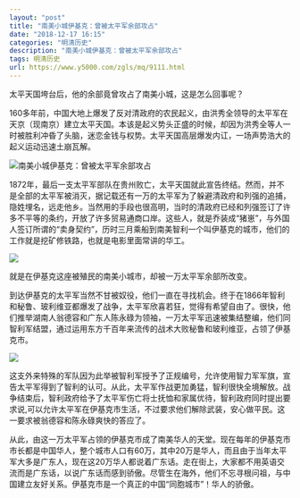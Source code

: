 ```yaml
---
layout: "post"
title: "南美小城伊基克：曾被太平军余部攻占"
date: "2018-12-17 16:15"
categories: "明清历史"
description: "南美小城伊基克：曾被太平军余部攻占"
tags: 明清历史
url: https://www.y5000.com/zgls/mq/9111.html
---
```






太平天国垮台后，他的余部竟曾攻占了南美小城，这是怎么回事呢？

160多年前，中国大地上爆发了反对清政府的农民起义，由洪秀全领导的太平军在天京（现南京）建立太平天国。本该是起义势头正盛的时候，却因为洪秀全等人一时被胜利冲昏了头脑，迷恋金钱与权势。太平天国高层爆发内讧，一场声势浩大的起义运动迅速土崩瓦解。

![南美小城伊基克：曾被太平军余部攻占](/uploads/allimg/170104/6-1F104111FX43.JPG)

1872年，最后一支太平军部队在贵州败亡，太平天国就此宣告终结。然而，并不是全部的太平军被消灭，据记载还有一万的太平军为了躲避清政府和列强的追捕，隐姓埋名，远走他乡。当然用的手段也很高明，当时的清政府已经和列强签订了许多不平等的条约，开放了许多贸易通商口岸。这些人，就是乔装成“猪崽”，与外国人签订所谓的“卖身契约”，历时三月乘船到南美智利一个叫伊基克的城市，他们的工作就是挖矿修铁路，也就是电影里面常讲的华工。

![](https://img.y5000.com/uploads/allimg/170104/11193Q596-0.jpg)

就是在伊基克这座被殖民的南美小城市，却被一万太平军余部所改变。

到达伊基克的太平军当然不甘被奴役，他们一直在寻找机会。终于在1866年智利和秘鲁、玻利维亚都爆发了战争，太平军欣喜若狂，觉得有希望自由了。很快，他们推举湖南人翁德容和广东人陈永碌为领袖，一万太平军迅速被集结整编，他们同智利军结盟，通过运用东方千百年来流传的战术大败秘鲁和玻利维亚，占领了伊基克市。

![](https://img.y5000.com/uploads/allimg/170104/11193V961-1.jpg)

这支外来特殊的军队因为此举被智利军授予了正规编号，允许使用智力军军旗，宣告太平军得到了智利的认可。从此，太平军作战更加勇猛，智利很快全境解放。战争结束后，智利政府给予了太平军伤亡将士抚恤和家属优待，智利政府同时提出要求说,可以允许太平军在伊基克市生活，不过要求他们解除武装，安心做平民。这一要求被翁德容和陈永碌爽快的答应了。

从此，由这一万太平军占领的伊基克市成了南美华人的天堂。现在每年的伊基克市市长都是中国华人，整个城市人口有60万，其中20万是华人，而且由于当年太平军大多是广东人，现在这20万华人都说着广东话。走在街上，大家都不用英语交流而是广东话，以说广东话而感到骄傲。尽管生在海外，他们不忘寻根问祖，与中国建立友好关系。伊基克市是一个真正的中国“同胞城市”！华人的骄傲。

